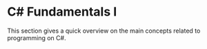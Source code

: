 # C# Fundamentals I

This section gives a quick overview on the main concepts related to programming on C#.

